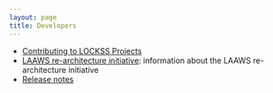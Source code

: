 ```yaml
---
layout: page
title: Developers
---
```


*   [Contributing to LOCKSS Projects](contributing)
*   [LAAWS re-architecture initiative](laaws): information about the LAAWS re-architecture initiative
*   [Release notes](../software/releases)
